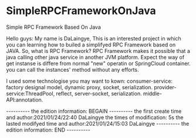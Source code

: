 # SimpleRPCFrameworkOnJava
Simple RPC Framework Based On Java

Hello guys:
My name is DaLaingye, This is an interested project in which you can learning how to builed a simplifyed RPC Framework based on JAVA. So, what is RPC Framework? RPC Framework makes it possible that a java calling other java service in another JVM platform. Expect the way of get instanse is differe from normal "new" operatin or SpringCloud container. you can call the instances' method without any efforts.

I used some technologise you may want to kown:
consumer-service: factory designal model, dynamic proxy, socket, serialization.
provider-service:ThreadPool, reflect, server-socket, serialization.
middle-API:annotation.

----------  the edition information:  BEGAIN  ----------
the first create time and author:2021/01/24/22:40 DaLaingye
the times of modification: 5s
the lasted modifyed time and author:2021/01/24/15:03 DaLaingye
----------  the edition information:   END    ----------